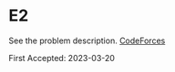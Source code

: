 # E2

See the problem description. [CodeForces][1]

First Accepted: 2023-03-20

[1]: <https://codeforces.com/problemset/problem/1800/E2> "Problem Webpage"
